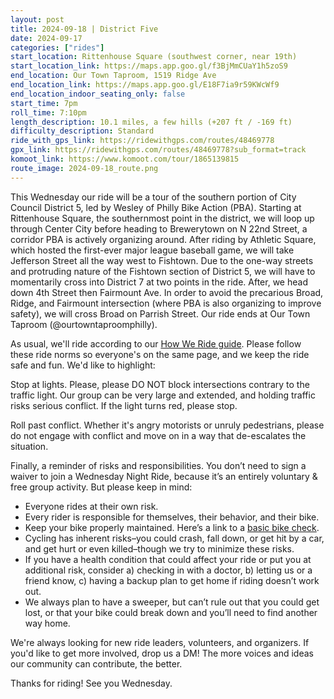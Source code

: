 ```yaml
---
layout: post
title: 2024-09-18 | District Five
date: 2024-09-17
categories: ["rides"]
start_location: Rittenhouse Square (southwest corner, near 19th)
start_location_link: https://maps.app.goo.gl/f3BjMmCUaY1h5zoS9
end_location: Our Town Taproom, 1519 Ridge Ave
end_location_link: https://maps.app.goo.gl/E18F7ia9r59KWcWf9
end_location_indoor_seating_only: false
start_time: 7pm
roll_time: 7:10pm
length_description: 10.1 miles, a few hills (+207 ft / -169 ft)
difficulty_description: Standard
ride_with_gps_link: https://ridewithgps.com/routes/48469778
gpx_link: https://ridewithgps.com/routes/48469778?sub_format=track
komoot_link: https://www.komoot.com/tour/1865139815
route_image: 2024-09-18_route.png
---
```


This Wednesday our ride will be a tour of the southern portion of City Council District 5, led by Wesley of Philly Bike Action (PBA). Starting at Rittenhouse Square, the southernmost point in the district, we will loop up through Center City before heading to Brewerytown on N 22nd Street, a corridor PBA is actively organizing around. After riding by Athletic Square, which hosted the first-ever major league baseball game, we will take Jefferson Street all the way west to Fishtown. Due to the one-way streets and protruding nature of the Fishtown section of District 5, we will have to momentarily cross into District 7 at two points in the ride. After, we head down 4th Street then Fairmount Ave. In order to avoid the precarious Broad, Ridge, and Fairmount intersection (where PBA is also organizing to improve safety), we will cross Broad on Parrish Street. Our ride ends at Our Town Taproom (@ourtowntaproomphilly).

As usual, we'll ride according to our [How We Ride guide](/how-we-ride). Please follow these ride norms so everyone's on the same page, and we keep the ride safe and fun. We'd like to highlight:

Stop at lights. Please, please DO NOT block intersections contrary to the traffic light. Our group can be very large and extended, and holding traffic risks serious conflict. If the light turns red, please stop.

Roll past conflict. Whether it's angry motorists or unruly pedestrians, please do not engage with conflict and move on in a way that de-escalates the situation.

Finally, a reminder of risks and responsibilities. You don’t need to sign a waiver to join a Wednesday Night Ride, because it’s an entirely voluntary & free group activity. But please keep in mind:

* Everyone rides at their own risk.
* Every rider is responsible for themselves, their behavior, and their bike.
* Keep your bike properly maintained. Here’s a link to a [basic bike check](https://bikepgh.org/2017/03/09/bike-video-abc-quick-check/).
* Cycling has inherent risks–you could crash, fall down, or get hit by a car, and get hurt or even killed–though we try to minimize these risks.
* If you have a health condition that could affect your ride or put you at additional risk, consider a) checking in with a doctor, b) letting us or a friend know, c) having a backup plan to get home if riding doesn’t work out.
* We always plan to have a sweeper, but can’t rule out that you could get lost, or that your bike could break down and you’ll need to find another way home.

We're always looking for new ride leaders, volunteers, and organizers. If you'd like to get more involved, drop us a DM! The more voices and ideas our community can contribute, the better.

Thanks for riding! See you Wednesday.
